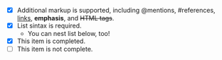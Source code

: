- [x] Additional markup is supported, including @mentions, #references, [links](urls), **emphasis**, and <del>HTML tags</del>.
- [x] List sintax is required. 
   - You can nest list below, too!
- [x] This item is completed.
- [ ] This item is not complete. 
